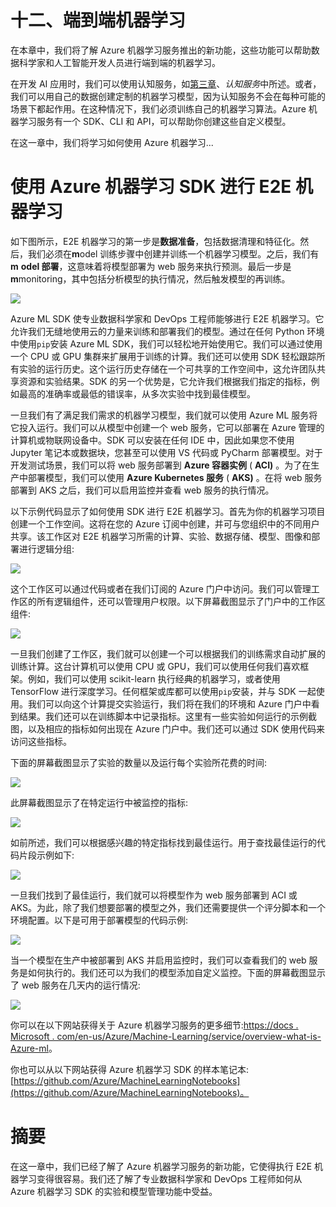     

# 十二、端到端机器学习

在本章中，我们将了解 Azure 机器学习服务推出的新功能，这些功能可以帮助数据科学家和人工智能开发人员进行端到端的机器学习。

在开发 AI 应用时，我们可以使用认知服务，如[第三章](89299379-0f5e-4602-ad78-9d3d46a0710e.xhtml)、*认知服务*中所述。或者，我们可以用自己的数据创建定制的机器学习模型，因为认知服务不会在每种可能的场景下都起作用。在这种情况下，我们必须训练自己的机器学习算法。Azure 机器学习服务有一个 SDK、CLI 和 API，可以帮助你创建这些自定义模型。

在这一章中，我们将学习如何使用 Azure 机器学习...

# 使用 Azure 机器学习 SDK 进行 E2E 机器学习

如下图所示，E2E 机器学习的第一步是**数据准备**，包括数据清理和特征化。然后，我们必须在**m**odel 训练步骤中创建并训练一个机器学习模型。之后，我们有 **m** **odel 部署**，这意味着将模型部署为 web 服务来执行预测。最后一步是**m**monitoring，其中包括分析模型的执行情况，然后触发模型的再训练。

![](img/9fe50b26-c95f-4730-aac1-617edb56ca73.png)

Azure ML SDK 使专业数据科学家和 DevOps 工程师能够进行 E2E 机器学习。它允许我们无缝地使用云的力量来训练和部署我们的模型。通过在任何 Python 环境中使用`pip`安装 Azure ML SDK，我们可以轻松地开始使用它。我们可以通过使用一个 CPU 或 GPU 集群来扩展用于训练的计算。我们还可以使用 SDK 轻松跟踪所有实验的运行历史。这个运行历史存储在一个可共享的工作空间中，这允许团队共享资源和实验结果。SDK 的另一个优势是，它允许我们根据我们指定的指标，例如最高的准确率或最低的错误率，从多次实验中找到最佳模型。

一旦我们有了满足我们需求的机器学习模型，我们就可以使用 Azure ML 服务将它投入运行。我们可以从模型中创建一个 web 服务，它可以部署在 Azure 管理的计算机或物联网设备中。SDK 可以安装在任何 IDE 中，因此如果您不使用 Jupyter 笔记本或数据块，您甚至可以使用 VS 代码或 PyCharm 部署模型。对于开发测试场景，我们可以将 web 服务部署到 **Azure 容器实例** ( **ACI)** 。为了在生产中部署模型，我们可以使用 **Azure Kubernetes 服务** ( **AKS)** 。在将 web 服务部署到 AKS 之后，我们可以启用监控并查看 web 服务的执行情况。

以下示例代码显示了如何使用 SDK 进行 E2E 机器学习。首先为你的机器学习项目创建一个工作空间。这将在您的 Azure 订阅中创建，并可与您组织中的不同用户共享。该工作区对 E2E 机器学习所需的计算、实验、数据存储、模型、图像和部署进行逻辑分组:

![](img/b57e9787-ddf2-4673-9b30-53c819842c43.png)

这个工作区可以通过代码或者在我们订阅的 Azure 门户中访问。我们可以管理工作区的所有逻辑组件，还可以管理用户权限。以下屏幕截图显示了门户中的工作区组件:

![](img/f628e88a-5de1-4185-a024-5e7256a2ec9f.png)

一旦我们创建了工作区，我们就可以创建一个可以根据我们的训练需求自动扩展的训练计算。这台计算机可以使用 CPU 或 GPU，我们可以使用任何我们喜欢框架。例如，我们可以使用 scikit-learn 执行经典的机器学习，或者使用 TensorFlow 进行深度学习。任何框架或库都可以使用`pip`安装，并与 SDK 一起使用。我们可以向这个计算提交实验运行，我们将在我们的环境和 Azure 门户中看到结果。我们还可以在训练脚本中记录指标。这里有一些实验如何运行的示例截图，以及相应的指标如何出现在 Azure 门户中。我们还可以通过 SDK 使用代码来访问这些指标。

下面的屏幕截图显示了实验的数量以及运行每个实验所花费的时间:

![](img/5b1c89f9-6643-4ca6-b1c6-ea70f39d213e.png)

此屏幕截图显示了在特定运行中被监控的指标:

![](img/533e4f22-57a0-4a85-b136-31eae588077c.jpg)

如前所述，我们可以根据感兴趣的特定指标找到最佳运行。用于查找最佳运行的代码片段示例如下:

![](img/bef39db5-adb8-42b5-aa26-51bf84a3265d.jpg)

一旦我们找到了最佳运行，我们就可以将模型作为 web 服务部署到 ACI 或 AKS。为此，除了我们想要部署的模型之外，我们还需要提供一个评分脚本和一个环境配置。以下是可用于部署模型的代码示例:

![](img/4231a365-173d-4dcf-9d54-381308fe24b8.png)

当一个模型在生产中被部署到 AKS 并启用监控时，我们可以查看我们的 web 服务是如何执行的。我们还可以为我们的模型添加自定义监控。下面的屏幕截图显示了 web 服务在几天内的运行情况:

![](img/5fe13434-0bf9-41c6-baea-8b9db00c35b3.png)

你可以在以下网站获得关于 Azure 机器学习服务的更多细节:[https://docs . Microsoft . com/en-us/Azure/Machine-Learning/service/overview-what-is-Azure-ml](https://docs.microsoft.com/en-us/azure/machine-learning/service/overview-what-is-azure-ml)。

你也可以从以下网站获得 Azure 机器学习 SDK 的样本笔记本:[https://github.com/Azure/MachineLearningNotebooks](https://github.com/Azure/MachineLearningNotebooks)。

# 摘要

在这一章中，我们已经了解了 Azure 机器学习服务的新功能，它使得执行 E2E 机器学习变得很容易。我们还了解了专业数据科学家和 DevOps 工程师如何从 Azure 机器学习 SDK 的实验和模型管理功能中受益。